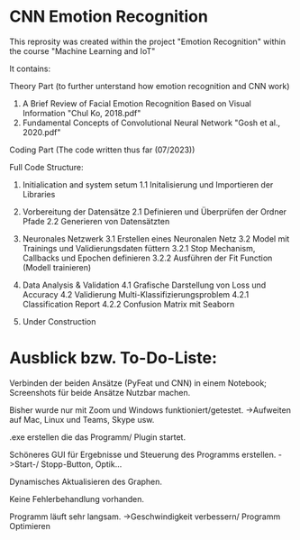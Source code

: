 # CNN Emotion Recognition

This reprosity was created within the project "Emotion Recognition" within the course "Machine Learning and IoT"

It contains:

Theory Part (to further unterstand how emotion recognition and CNN work)
  1. A Brief Review of Facial Emotion Recognition Based on Visual Information
      "Chul Ko, 2018.pdf"
  3. Fundamental Concepts of Convolutional Neural Network
       "Gosh et al., 2020.pdf"

 Coding Part (The code written thus far (07/2023))
 
Full Code
 Structure: 
   1. Initialication and system setum
      1.1 Initalisierung und Importieren der Libraries
  
   2. Vorbereitung der Datensätze
      2.1 Definieren und Überprüfen der Ordner Pfade
      2.2 Generieren von Datensätzten 
    
   3. Neuronales Netzwerk
      3.1 Erstellen eines Neuronalen Netz
      3.2 Model mit Trainings und Validierungsdaten füttern
        3.2.1 Stop Mechanism, Callbacks und Epochen definieren
        3.2.2 Ausführen der Fit Function (Modell trainieren)
      
   4. Data Analysis & Validation
      4.1 Grafische Darstellung von Loss und Accuracy
      4.2 Validierung Multi-Klassifizierungsproblem
        4.2.1 Classification Report
        4.2.2 Confusion Matrix mit Seaborn

   5. Under Construction


# Ausblick bzw. To-Do-Liste:

Verbinden der beiden Ansätze (PyFeat und CNN) in einem Notebook; Screenshots für beide Ansätze Nutzbar machen.

Bisher wurde nur mit Zoom und Windows funktioniert/getestet.
->Aufweiten auf Mac, Linux und Teams, Skype usw.

.exe erstellen die das Programm/ Plugin startet.

Schöneres GUI für Ergebnisse und Steuerung des Programms erstellen.
->Start-/ Stopp-Button, Optik...

Dynamisches Aktualisieren des Graphen.

Keine Fehlerbehandlung vorhanden.

Programm läuft sehr langsam.
->Geschwindigkeit verbessern/ Programm Optimieren
